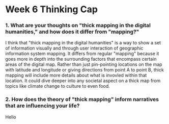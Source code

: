 # Week 6 Thinking Cap

### 1. What are your thoughts on "thick mapping in the digital humanities," and how does it differ from "mapping?"
I think that "thick mapping in the digital humanities" is a way to show a set of information visually and through user interaction of geographic information system mapping. It differs from regular "mapping" because it goes more in depth into the surrounding factors that encompass certain areas of the digital map. Rather than just pin-pointing locations on the map with latitude and longitude or giving directions from point A to point B, thick mapping will include more details about what is invovled within that location. It could dive deeper into any societal aspect on a thick map from topics like climate change to culture to even food. 

### 2. How does the theory of "thick mapping" inform narratives that are influencing your life?
Hello

